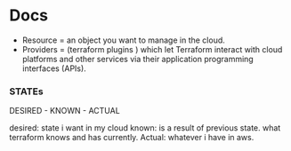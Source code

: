 # Docs

- Resource =  an object you want to manage in the cloud.
- Providers = (terraform plugins ) which let Terraform interact with cloud platforms and other services via their application programming interfaces (APIs).


### STATEs
DESIRED - KNOWN - ACTUAL

desired: state i want in my cloud
known: is a result of previous state. what terraform knows and has currently. 
Actual: whatever i have in aws.